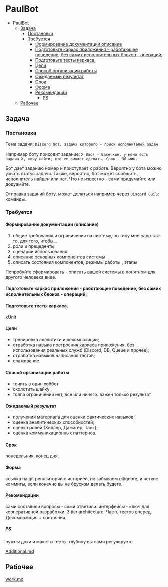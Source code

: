 # PaulBot
<!-- TOC -->

- [PaulBot](#paulbot)
    - [Задача](#%D0%B7%D0%B0%D0%B4%D0%B0%D1%87%D0%B0)
        - [Постановка](#%D0%BF%D0%BE%D1%81%D1%82%D0%B0%D0%BD%D0%BE%D0%B2%D0%BA%D0%B0)
        - [Требуется](#%D1%82%D1%80%D0%B5%D0%B1%D1%83%D0%B5%D1%82%D1%81%D1%8F)
            - [Формирование документации описание](#%D1%84%D0%BE%D1%80%D0%BC%D0%B8%D1%80%D0%BE%D0%B2%D0%B0%D0%BD%D0%B8%D0%B5-%D0%B4%D0%BE%D0%BA%D1%83%D0%BC%D0%B5%D0%BD%D1%82%D0%B0%D1%86%D0%B8%D0%B8-%D0%BE%D0%BF%D0%B8%D1%81%D0%B0%D0%BD%D0%B8%D0%B5)
            - [Подготовьте каркас приложения - работающее поведение, без самих исполнительных блоков - операций;](#%D0%BF%D0%BE%D0%B4%D0%B3%D0%BE%D1%82%D0%BE%D0%B2%D1%8C%D1%82%D0%B5-%D0%BA%D0%B0%D1%80%D0%BA%D0%B0%D1%81-%D0%BF%D1%80%D0%B8%D0%BB%D0%BE%D0%B6%D0%B5%D0%BD%D0%B8%D1%8F---%D1%80%D0%B0%D0%B1%D0%BE%D1%82%D0%B0%D1%8E%D1%89%D0%B5%D0%B5-%D0%BF%D0%BE%D0%B2%D0%B5%D0%B4%D0%B5%D0%BD%D0%B8%D0%B5-%D0%B1%D0%B5%D0%B7-%D1%81%D0%B0%D0%BC%D0%B8%D1%85-%D0%B8%D1%81%D0%BF%D0%BE%D0%BB%D0%BD%D0%B8%D1%82%D0%B5%D0%BB%D1%8C%D0%BD%D1%8B%D1%85-%D0%B1%D0%BB%D0%BE%D0%BA%D0%BE%D0%B2---%D0%BE%D0%BF%D0%B5%D1%80%D0%B0%D1%86%D0%B8%D0%B9)
            - [Подготовьте тесты каркаса.](#%D0%BF%D0%BE%D0%B4%D0%B3%D0%BE%D1%82%D0%BE%D0%B2%D1%8C%D1%82%D0%B5-%D1%82%D0%B5%D1%81%D1%82%D1%8B-%D0%BA%D0%B0%D1%80%D0%BA%D0%B0%D1%81%D0%B0)
            - [Цели](#%D1%86%D0%B5%D0%BB%D0%B8)
            - [Способ организации работы](#%D1%81%D0%BF%D0%BE%D1%81%D0%BE%D0%B1-%D0%BE%D1%80%D0%B3%D0%B0%D0%BD%D0%B8%D0%B7%D0%B0%D1%86%D0%B8%D0%B8-%D1%80%D0%B0%D0%B1%D0%BE%D1%82%D1%8B)
            - [Ожидаемый результат](#%D0%BE%D0%B6%D0%B8%D0%B4%D0%B0%D0%B5%D0%BC%D1%8B%D0%B9-%D1%80%D0%B5%D0%B7%D1%83%D0%BB%D1%8C%D1%82%D0%B0%D1%82)
            - [Срок](#%D1%81%D1%80%D0%BE%D0%BA)
            - [Форма](#%D1%84%D0%BE%D1%80%D0%BC%D0%B0)
            - [Рекомендации](#%D1%80%D0%B5%D0%BA%D0%BE%D0%BC%D0%B5%D0%BD%D0%B4%D0%B0%D1%86%D0%B8%D0%B8)
                - [PS](#ps)
    - [Рабочее](#%D1%80%D0%B0%D0%B1%D0%BE%D1%87%D0%B5%D0%B5)

<!-- /TOC -->

## Задача

### Постановка
Тема задачи: `Discord бот, задача которого - поиск исполнителей задач`

Например боту приходит задание: 
`Я Вася - Васечкин, у меня есть задача X, хочу найти, кто ее сможет сделать. Срок - 30 мин.`

Бот дает заданию номер и приступает к работе. Вероятно у бота можно узнать статус задачи. 
Также, вероятно, бот может сообщить, исполнитель найден или нет.
Что не известно - сами придумайте или додуамйте.

Отправка заданий боту, может делаться например через `Discord Guild` команды.

### Требуется
#### Формирование документации (описание)
1. общие требования и ограничения на систему, по типу мне надо так-то, для того, чтобы…
2. роли и прецеденты
3. сценарии использования
4. описание основных компонентов системы
5. описать состояния компонентов, режимы работы , этапы

Попробуйте сформировать - описать вашей системы в понятном для другого человека виде.

####  Подготовьте каркас приложения - работающее поведение, без самих исполнительных блоков - операций;
#### Подготовьте тесты каркаса.
xUnit

#### Цели
* тренировка аналитики и декомпозиции;
* отработка навыка построения каркаса приложения, без использования реальных служб (Discord, DB, Queue и прочее);
* отработка навыков написания тестов;
* слаживание.

#### Способ организации работы
* точить в один хоббот
* сколотить шайку
* толпа
ограничений нет, все или ничего. важен только результат

#### Ожидаемый результат
* получения материала для оценки фактических навыков;
* оценка аналитических способностей;
* оценка ролей (Хиллер, Дамагер, Танк);
* оценка коммуникационных паттернов.

#### Срок
понедельник, конец дня.

#### Форма
ссылка на git репозиторий с историей, не забываем gitignore, и четкие коммиты, если конечно вы не бруском делать будете.

#### Рекомендации
сами составили вопросы - сами ответили. интерфейсы - ключ для кооперативной разработки. 3 tier architecture. Часть тестов вперед. Декомпозиция + состояния.

##### PS
нужны доки и макет и тесты, глубину вы сами регулируете

[Additional.md](./Additional.md)

## Рабочее

[work.md](./work.md)
